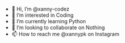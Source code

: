 - 👋 Hi, I’m @xanny-codez
- 👀 I’m interested in Coding
- 🌱 I’m currently learning Python
- 💞️ I’m looking to collaborate on Nothing
- 📫 How to reach me @xannypk on Instagram

<!---
xanny-codez/xanny-codez is a ✨ special ✨ repository because its `README.md` (this file) appears on your GitHub profile.
You can click the Preview link to take a look at your changes.
--->
